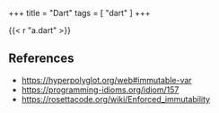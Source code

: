 +++
title = "Dart"
tags = [ "dart" ]
+++

{{< r "a.dart" >}}

## References

- <https://hyperpolyglot.org/web#immutable-var>
- <https://programming-idioms.org/idiom/157>
- <https://rosettacode.org/wiki/Enforced_immutability>
